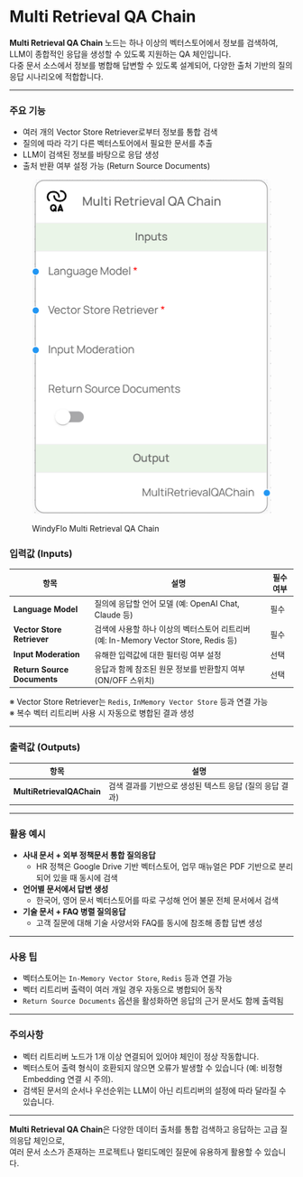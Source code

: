 # Multi Retrieval QA Chain

**Multi Retrieval QA Chain** 노드는 하나 이상의 벡터스토어에서 정보를 검색하여, LLM이 종합적인 응답을 생성할 수 있도록 지원하는 QA 체인입니다.\
다중 문서 소스에서 정보를 병합해 답변할 수 있도록 설계되어, 다양한 출처 기반의 질의응답 시나리오에 적합합니다.

***

### 주요 기능

* 여러 개의 Vector Store Retriever로부터 정보를 통합 검색
* 질의에 따라 각기 다른 벡터스토어에서 필요한 문서를 추출
* LLM이 검색된 정보를 바탕으로 응답 생성
* 출처 반환 여부 설정 가능 (Return Source Documents)

<figure><img src="../../../.gitbook/assets/스크린샷 2025-05-09 173728.png" alt=""><figcaption><p>WindyFlo Multi Retrieval QA Chain</p></figcaption></figure>

### 입력값 (Inputs)

| 항목                          | 설명                                                             | 필수 여부 |
| --------------------------- | -------------------------------------------------------------- | ----- |
| **Language Model**          | 질의에 응답할 언어 모델 (예: OpenAI Chat, Claude 등)                       | 필수    |
| **Vector Store Retriever**  | 검색에 사용할 하나 이상의 벡터스토어 리트리버 (예: In-Memory Vector Store, Redis 등) | 필수    |
| **Input Moderation**        | 유해한 입력값에 대한 필터링 여부 설정                                          | 선택    |
| **Return Source Documents** | 응답과 함께 참조된 원문 정보를 반환할지 여부 (ON/OFF 스위치)                         | 선택    |

※ Vector Store Retriever는  `Redis`, `InMemory Vector Store` 등과 연결 가능\
※ 복수 벡터 리트리버 사용 시 자동으로 병합된 결과 생성

***

### 출력값 (Outputs)

| 항목                        | 설명                                |
| ------------------------- | --------------------------------- |
| **MultiRetrievalQAChain** | 검색 결과를 기반으로 생성된 텍스트 응답 (질의 응답 결과) |

***

### 활용 예시

* **사내 문서 + 외부 정책문서 통합 질의응답**
  * HR 정책은 Google Drive 기반 벡터스토어, 업무 매뉴얼은 PDF 기반으로 분리되어 있을 때 동시에 검색
* **언어별 문서에서 답변 생성**
  * 한국어, 영어 문서 벡터스토어를 따로 구성해 언어 불문 전체 문서에서 검색
* **기술 문서 + FAQ 병렬 질의응답**
  * 고객 질문에 대해 기술 사양서와 FAQ를 동시에 참조해 종합 답변 생성

***

### 사용 팁

* 벡터스토어는 `In-Memory Vector Store`, `Redis` 등과 연결 가능
* 벡터 리트리버 출력이 여러 개일 경우 자동으로 병합되어 동작
* `Return Source Documents` 옵션을 활성화하면 응답의 근거 문서도 함께 출력됨

***

### 주의사항

* 벡터 리트리버 노드가 1개 이상 연결되어 있어야 체인이 정상 작동합니다.
* 벡터스토어 출력 형식이 호환되지 않으면 오류가 발생할 수 있습니다 (예: 비정형 Embedding 연결 시 주의).
* 검색된 문서의 순서나 우선순위는 LLM이 아닌 리트리버의 설정에 따라 달라질 수 있습니다.

***

**Multi Retrieval QA Chain**은 다양한 데이터 출처를 통합 검색하고 응답하는 고급 질의응답 체인으로,\
여러 문서 소스가 존재하는 프로젝트나 멀티도메인 질문에 유용하게 활용할 수 있습니다.
